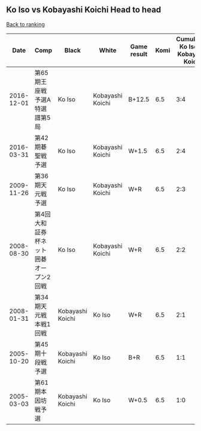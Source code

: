 ## Ko Iso vs Kobayashi Koichi Head to head

[Back to ranking](../../index.md)




| **Date** | **Comp** | **Black** | **White** | **Game result** | **Komi** | **Cumulative Ko Iso vs Kobayashi Koichi** | **Ko Iso streak** | **Kobayashi Koichi streak** | 
| --- | --- | --- | --- | --- | --- | --- | --- | --- |
| 2016-12-01 | 第65期王座戦　予選A特選譜第5局 | Ko Iso | Kobayashi Koichi | B+12.5 | 6.5 | 3:4 | 1 | 0 | 
| 2016-03-31 | 第42期碁聖戦予選 | Ko Iso | Kobayashi Koichi | W+1.5 | 6.5 | 2:4 | 0 | 3 | 
| 2009-11-26 | 第36期天元戦予選 | Ko Iso | Kobayashi Koichi | W+R | 6.5 | 2:3 | 0 | 2 | 
| 2008-08-30 | 第4回大和証券杯ネット囲碁オープン2回戦 | Ko Iso | Kobayashi Koichi | W+R | 6.5 | 2:2 | 0 | 1 | 
| 2008-01-31 | 第34期天元戦本戦1回戦 | Kobayashi Koichi | Ko Iso | W+R | 6.5 | 2:1 | 1 | 0 | 
| 2005-10-20 | 第45期十段戦予選 | Kobayashi Koichi | Ko Iso | B+R | 6.5 | 1:1 | 0 | 1 | 
| 2005-03-03 | 第61期本因坊戦予選 | Kobayashi Koichi | Ko Iso | W+0.5 | 6.5 | 1:0 | 1 | 0 |





